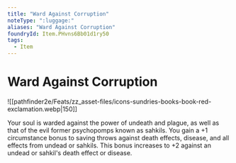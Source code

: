 ```yaml
---
title: "Ward Against Corruption"
noteType: ":luggage:"
aliases: "Ward Against Corruption"
foundryId: Item.PHvns6Bb01d1ry50
tags:
  - Item
---
```


# Ward Against Corruption
![[pathfinder2e/Feats/zz_asset-files/icons-sundries-books-book-red-exclamation.webp|150]]

Your soul is warded against the power of undeath and plague, as well as that of the evil former psychopomps known as sahkils. You gain a +1 circumstance bonus to saving throws against death effects, disease, and all effects from undead or sahkils. This bonus increases to +2 against an undead or sahkil's death effect or disease.
